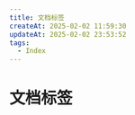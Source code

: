 ```yaml
---
title: 文档标签
createAt: 2025-02-02 11:59:30
updateAt: 2025-02-02 23:53:52
tags:
  - Index
---
```


# 文档标签

<TagCloud /> 